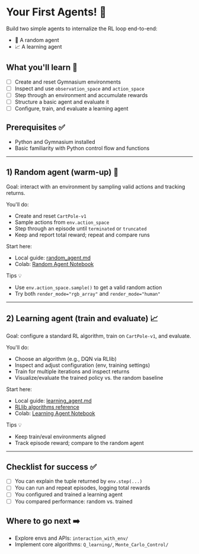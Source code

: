 # Your First Agents! 🤖
Build two simple agents to internalize the RL loop end-to-end:
- 🎲 A random agent
- 📈 A learning agent

## What you'll learn 🧠
- [ ] Create and reset Gymnasium environments
- [ ] Inspect and use `observation_space` and `action_space`
- [ ] Step through an environment and accumulate rewards
- [ ] Structure a basic agent and evaluate it
- [ ] Configure, train, and evaluate a learning agent

## Prerequisites ✅
- Python and Gymnasium installed
- Basic familiarity with Python control flow and functions

---

## 1) Random agent (warm-up) 🎲
Goal: interact with an environment by sampling valid actions and tracking returns.

You'll do:
- Create and reset `CartPole-v1`
- Sample actions from `env.action_space`
- Step through an episode until `terminated` or `truncated`
- Keep and report total reward; repeat and compare runs

Start here:
- Local guide: [random_agent.md](./random_agent.md)
- Colab: [Random Agent Notebook](https://colab.research.google.com/drive/1_OZ-qnZO2hYd12HGp_urXZIBQo0cHq8M?authuser=1#scrollTo=MWr_fBo5WT59)

Tips 💡
- Use `env.action_space.sample()` to get a valid random action
- Try both `render_mode="rgb_array"` and `render_mode="human"`

---

## 2) Learning agent (train and evaluate) 📈
Goal: configure a standard RL algorithm, train on `CartPole-v1`, and evaluate.

You'll do:
- Choose an algorithm (e.g., DQN via RLlib)
- Inspect and adjust configuration (env, training settings)
- Train for multiple iterations and inspect returns
- Visualize/evaluate the trained policy vs. the random baseline

Start here:
- Local guide: [learning_agent.md](./learning_agent.md)
- [RLlib algorithms reference](https://docs.ray.io/en/latest/rllib/rllib-algorithms.html)
- Colab: [Learning Agent Notebook](https://colab.research.google.com/drive/1xFcXDlDce1_c4VHtGV3d06lOdvi6RGIt?authuser=1#scrollTo=rktqiU2Ec18P)

Tips 💡
- Keep train/eval environments aligned
- Track episode reward; compare to the random agent

---

## Checklist for success ✅
- [ ] You can explain the tuple returned by `env.step(...)`
- [ ] You can run and repeat episodes, logging total rewards
- [ ] You configured and trained a learning agent
- [ ] You compared performance: random vs. trained

## Where to go next ➡️
- Explore envs and APIs: `interaction_with_env/`
- Implement core algorithms: `Q_learning/`, `Monte_Carlo_Control/`
